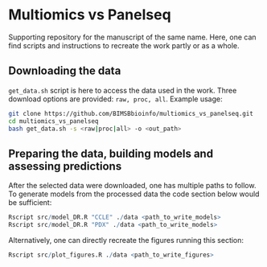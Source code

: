 # Multiomics vs Panelseq

Supporting repository for the manuscript of the same name. Here, one can find scripts and instructions to recreate the work partly or as a whole.

## Downloading the data
```get_data.sh``` script is here to access the data used in the work. Three download options are provided: ```raw, proc, all```. Example usage: 
 ```bash
 git clone https://github.com/BIMSBbioinfo/multiomics_vs_panelseq.git
 cd multiomics_vs_panelseq
 bash get_data.sh -s <raw|proc|all> -o <out_path>
 ```
## Preparing the data, building models and assessing predictions
After the selected data were downloaded, one has multiple paths to follow. 
To generate models from the processed data the code section below would be sufficient:
 ```R
 Rscript src/model_DR.R "CCLE" ./data <path_to_write_models>
 Rscript src/model_DR.R "PDX" ./data <path_to_write_models>
 ```
Alternatively, one can directly recreate the figures running this section:
 ```R
 Rscript src/plot_figures.R ./data <path_to_write_figures>
 ```



